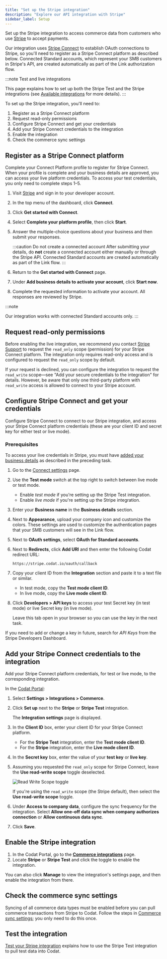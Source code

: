 ```yaml
---
title: "Set up the Stripe integration"
description: "Explore our API integration with Stripe"
sidebar_label: Setup
---
```


Set up the Stripe integration to access commerce data from customers who use <a className="external" href="https://stripe.com/" target="_blank">Stripe</a> to accept payments.

Our integration uses <a className="external" href="https://stripe.com/docs/connect" target="_blank">Stripe Connect</a> to establish OAuth connections to Stripe, so you'll need to register as a Stripe Connect platform as described below. Connected Standard accounts, which represent your SMB customers in Stripe's API, are created automatically as part of the Link authorization flow.

:::note Test and live integrations

This page explains how to set up both the Stripe Test and the Stripe integrations (see [Available integrations](/integrations/commerce/stripe/commerce-stripe#available-integrations) for more details).
:::

To set up the Stripe integration, you'll need to:

1. Register as a Stripe Connect platform
2. Request read-only permissions
3. Configure Stripe Connect and get your credentials
4. Add your Stripe Connect credentials to the integration
5. Enable the integration
6. Check the commerce sync settings

## Register as a Stripe Connect platform

Complete your Connect Platform profile to register for Stripe Connect. When your profile is complete and your business details are approved, you can access your live platform credentials. To access your test credentials, you only need to complete steps 1–5.

1. Visit <a className="external" href="https://stripe.com/" target="_blank">Stripe</a> and sign in to your developer account.

2. In the top menu of the dashboard, click **Connect**.

3. Click **Get started with Connect**.

4. Select **Complete your platform profile**, then click **Start**.

5. Answer the multiple-choice questions about your business and then submit your responses.

   :::caution Do not create a connected account
   After submitting your details, do **not** create a connected account either manually or through the Stripe API. Connected Standard accounts are created automatically as part of the Link flow.
   :::

6. Return to the **Get started with Connect** page.

7. Under **Add business details to activate your account**, click **Start now**.

8. Complete the requested information to activate your account. All responses are reviewed by Stripe.

:::note

Our integration works with connected Standard accounts only.
:::

## Request read-only permissions

Before enabling the live integration, we recommend you contact <a className="external" href="https://support.stripe.com/" target="_blank">Stripe Support</a> to request the `read_only` scope (permission) for your Stripe Connect platform. The integration only requires read-only access and is configured to request the `read_only` scope by default.

If your request is declined, you can configure the integration to request the `read_write` scope—see "Add your secure credentials to the integration" for details. However, be aware that only one third-party platform with `read_write` access is allowed to connect to your Stripe account.

## Configure Stripe Connect and get your credentials

Configure Stripe Connect to connect to our Stripe integration, and access your Stripe Connect platform credentials (these are your client ID and secret key for either test or live mode).

### Prerequisites

To access your live credentials in Stripe, you must have [added your business details](/integrations/commerce/stripe/commerce-stripe-setup#register-as-a-stripe-connect-platform) as described in the preceding task.

1. Go to the <a href="https://dashboard.stripe.com/settings/connect" target="_blank">Connect settings</a> page.

2. Use the **Test mode** switch at the top right to switch between live mode or test mode.

   - Enable _test mode_ if you're setting up the Stripe Test integration.
   - Enable _live mode_ if you're setting up the Stripe integration.

3. Enter your **Business name** in the **Business details** section.

4. Next to **Appearance**, upload your company icon and customize the colors. These settings are used to customize the authentication pages that your SMB customers will see in the Link flow.

5. Next to **OAuth settings**, select **OAuth for Standard accounts**.

6. Next to **Redirects**, click **Add URI** and then enter the following Codat redirect URL:

   ```http
   https://stripe.codat.io/oauth/callback
   ```

7. Copy your client ID from the **Integration** section and paste it to a text file or similar.

   - In test mode, copy the **Test mode client ID**.
   - In live mode, copy the **Live mode client ID**.

8. Click **Developers > API keys** to access your test Secret key (in test mode) or live Secret key (in live mode).

   Leave this tab open in your browser so you can use the key in the next task.

If you need to add or change a key in future, search for _API Keys_ from the Stripe Developers Dashboard.

## Add your Stripe Connect credentials to the integration

Add your Stripe Connect platform credentials, for test or live mode, to the corresponding integration.

In the <a className="external" href="https://app.codat.io/" target="_blank">Codat Portal</a>:

1. Select **Settings > Integrations > Commerce**.

2. Click **Set up** next to the **Stripe** or **Stripe Test** integration.

   The **Integration settings** page is displayed.

3. In the **Client ID** box, enter your client ID for your Stripe Connect platform.

   - For the **Stripe Test** integration, enter the **Test mode client ID**.
   - For the **Stripe** integration, enter the **Live mode client ID**.

4. In the **Secret key** box, enter the value of your **test key** or **live key**.

5. Assuming you requested the `read_only` scope for Stripe Connect, leave the **Use read-write scope** toggle deselected.

   ![Read Write Scope toggle](/img/old/18021fe-use-read-write-scope-toggle.png "The Use read-write scope toggle, deselected by default.")

   If you're using the `read_write` scope (the Stripe default), then select the **Use read-write scope** toggle.

6. Under **Access to company data**, configure the sync frequency for the integration. Select **Allow one-off data sync when company authorizes connection** or **Allow continuous data sync**.

7. Click **Save**.

## Enable the Stripe integration

1. In the Codat Portal, go to the <a className="external" href="https://app.codat.io/settings/integrations/commerce" target="blank">**Commerce integrations**</a> page.
2. Locate **Stripe** or **Stripe Test** and click the toggle to enable the integration.

You can also click **Manage** to view the integration's settings page, and then enable the integration from there.

## Check the commerce sync settings

Syncing of all commerce data types must be enabled before you can pull commerce transactions from Stripe to Codat. Follow the steps in [Commerce sync settings](/integrations/commerce/commerce-sync-settings); you only need to do this once.

## Test the integration

[Test your Stripe integration](/integrations/commerce/stripe/test-stripe) explains how to use the Stripe Test integration to pull test data into Codat.
